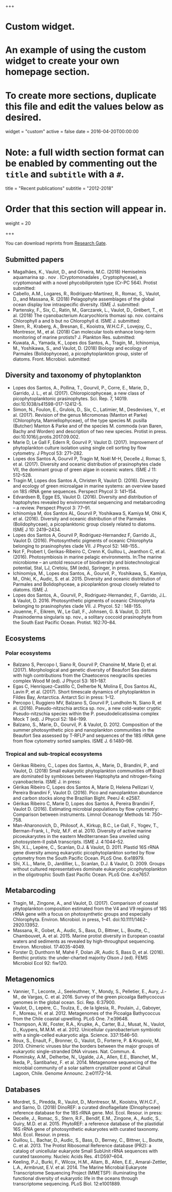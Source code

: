 +++
# Custom widget.
# An example of using the custom widget to create your own homepage section.
# To create more sections, duplicate this file and edit the values below as desired.
widget = "custom"
active = false
date = 2016-04-20T00:00:00

# Note: a full width section format can be enabled by commenting out the `title` and `subtitle` with a `#`.
title = "Recent publications"
subtitle = "2012-2018"

# Order that this section will appear in.
weight = 20

+++

You can download reprints from [Research Gate](https://www.researchgate.net/profile/Daniel_Vaulot).

## Submitted papers
* Magalhães, K., Vaulot, D., and Oliveira, M.C. (2018) Hemiselmis aquamarina sp . nov . (Cryptomonadales , Cryptophyceae), a cryptomonad with a novel phycobiliprotein type (Cr-PC 564). Protist submitted:
* Cabello, A.M., Logares, R., Rodríguez-Martínez, R., Romac, S., Vaulot, D., and Massana, R. (2018) Pelagophyte assemblages of the global ocean display low intraspecific diversity. ISME J. submitted:
* Partensky, F., Six, C., Ratin, M., Garczarek, L., Vaulot, D., Grébert, T., et al. (2018) The cyanobacterium Acaryochloris thomasi sp. nov. contains Chlorophyll a and b but no Chlorophyll d. ISME J. submitted:
* Stern, R., Kraberg, A., Bresnan, E., Kooistra, W.H.C.F., Lovejoy, C., Montresor, M., et al. (2018) Can molecular tools enhance long-term monitoring of marine protists? J. Plankton Res. submitted:
* Kuwata, A., Yamada, K., Lopes dos Santos, A., Tragin, M., Ichinomiya, M., Yoshikawa, S., and Vaulot, D. (2018) Biology and ecology of Parmales (Bolidophyceae), a picophytoplankton group, sister of diatoms. Front. Microbiol. submitted:

## Diversity and taxonomy of phytoplankton
* Lopes dos Santos, A., Pollina, T., Gourvil, P., Corre, E., Marie, D., Garrido, J. L., et al. (2017). Chloropicophyceae, a new class of picophytoplanktonic prasinophytes. Sci. Rep. 7, 14019. doi:10.1038/s41598-017-12412-5.
* Simon, N., Foulon, E., Grulois, D., Six, C., Latimier, M., Desdevises, Y., et al. (2017). Revision of the genus Micromonas (Manton et Parke) (Chlorophyta, Mamiellophyceae), of the type species M. pusilla (Butcher) Manton & Parke and of the species M. commoda (van Baren, Bachy and Worden) and description of two new species. Protist in press. doi:10.1016/j.protis.2017.09.002.
* Marie D, Le Gall F, Edern R, Gourvil P, Vaulot D. (2017). Improvement of phytoplankton culture isolation using single cell sorting by flow cytometry. J Phycol 53: 271–282.
* Lopes dos Santos A, Gourvil P, Tragin M, Noël M-H, Decelle J, Romac S, et al. (2017). Diversity and oceanic distribution of prasinophytes clade VII, the dominant group of green algae in oceanic waters. ISME J 11: 512–528.
* Tragin M, Lopes dos Santos A, Christen R, Vaulot D. (2016). Diversity and ecology of green microalgae in marine systems: an overview based on 18S rRNA gene sequences. Perspect Phycol 3: 141–154.
* Edvardsen B, Egge ES, Vaulot D. (2016). Diversity and distribution of haptophytes revealed by environmental sequencing and metabarcoding – a review. Perspect Phycol 3: 77–91.
* Ichinomiya M, dos Santos AL, Gourvil P, Yoshikawa S, Kamiya M, Ohki K, et al. (2016). Diversity and oceanic distribution of the Parmales (Bolidophyceae), a picoplanktonic group closely related to diatoms. ISME J 10: 2419–2434.
* Lopes dos Santos A, Gourvil P, Rodriguez-Hernandez F, Garrido JL, Vaulot D. (2016). Photosynthetic pigments of oceanic Chlorophyta belonging to prasinophytes clade VII. J Phycol 52: 148–155..
* Not F, Probert I, Gerikas-Ribeiro C, Crenn K, Guillou L, Jeanthon C, et al. (2016). Photosymbiosis in marine pelagic environments. In:The marine microbiome – an untold resource of biodiversity and biotechnological potential, Stal, LJ, Cretoiu, SM (eds), Springer, in press.
* Ichinomiya, M., Lopes dos Santos, A., Gourvil, P., Yoshikawa, S., Kamiya, M., Ohki, K., Audic, S. et al. 2015. Diversity and oceanic distribution of Parmales and Bolidophyceae, a picoplankton group closely related to diatoms. ISME J. 
* Lopes dos Santos, A., Gourvil, P., Rodriguez-Hernandez, F., Garrido, J.L. & Vaulot, D. 2016. Photosynthetic pigments of oceanic Chlorophyta belonging to prasinophytes clade VII. J. Phycol. 52 : 148-155.
* Jouenne, F., Eikrem, W., Le Gall, F., Johnsen, G. & Vaulot, D. 2011. Prasinoderma singularis sp. nov., a solitary coccoid prasinophyte from the South East Pacific Ocean. Protist. 162:70–84.

## Ecosystems
### Polar ecosystems
* Balzano S, Percopo I, Siano R, Gourvil P, Chanoine M, Marie D, et al. (2017). Morphological and genetic diversity of Beaufort Sea diatoms with high contributions from the Chaetoceros neogracilis species complex Wood M (ed). J Phycol 53: 161–187.
* Egas C, Henríquez-Castillo C, Delherbe N, Molina E, Dos Santos AL, Lavin P, et al. (2017). Short timescale dynamics of phytoplankton in Fildes Bay, Antarctica. Antarct Sci in press: 1–12.
* Percopo I, Ruggiero MV, Balzano S, Gourvil P, Lundholm N, Siano R, et al. (2016). Pseudo-nitzschia arctica sp. nov., a new cold-water cryptic Pseudo-nitzschia species within the P. pseudodelicatissima complex Mock T (ed). J Phycol 52: 184–199.
* Balzano, S., Marie, D., Gourvil, P. & Vaulot, D. 2012. Composition of the summer photosynthetic pico and nanoplankton communities in the Beaufort Sea assessed by T-RFLP and sequences of the 18S rRNA gene from flow cytometry sorted samples. ISME J. 6:1480–98.

### Tropical and sub-tropical ecosystems
* Gérikas Ribeiro, C., Lopes dos Santos, A., Marie, D., Brandini, P., and Vaulot, D. (2018) Small eukaryotic phytoplankton communities off Brazil are dominated by symbioses between Haptophyta and nitrogen-fixing cyanobacteria. ISME J. in press:
* Gérikas Ribeiro C, Lopes dos Santos A, Marie D, Helena Pellizari V, Pereira Brandini F, Vaulot D. (2016). Pico and nanoplankton abundance and carbon stocks along the Brazilian Bight. PeerJ 4: e2587.
* Gérikas Ribeiro C, Marie D, Lopes dos Santos A, Pereira Brandini F, Vaulot D. (2016). Estimating microbial populations by flow cytometry: Comparison between instruments. Limnol Oceanogr Methods 14: 750–758.
* Man-Aharonovich, D., Philosof, A., Kirkup, B.C., Le Gall, F., Yogev, T., Berman-Frank, I., Polz, M.F. et al. 2010. Diversity of active marine picoeukaryotes in the eastern Mediterranean Sea unveiled using photosystem-II psbA transcripts. ISME J. 4:1044–52.
* Shi, X.L., Lepère, C., Scanlan, D.J. & Vaulot, D. 2011. Plastid 16S rRNA gene diversity among eukaryotic picophytoplankton sorted by flow cytometry from the South Pacific Ocean. PLoS One. 6:e18979.
* Shi, X.L., Marie, D., Jardillier, L., Scanlan, D.J. & Vaulot, D. 2009. Groups without cultured representatives dominate eukaryotic picophytoplankton in the oligotrophic South East Pacific Ocean. PLoS One. 4:e7657.

## Metabarcoding
* Tragin, M., Zingone, A., and Vaulot, D. (2017). Comparison of coastal phytoplankton composition estimated from the V4 and V9 regions of 18S rRNA gene with a focus on photosynthetic groups and especially Chlorophyta. Environ. Microbiol. in press, 1–41. doi:10.1111/1462-2920.13952.
* Massana, R., Gobet, A., Audic, S., Bass, D., Bittner, L., Boutte, C., Chambouvet, A. et al. 2015. Marine protist diversity in European coastal waters and sediments as revealed by high-throughput sequencing. Environ. Microbiol. 17:4035-4049.
* Forster D, Dunthorn M, Mahé F, Dolan JR, Audic S, Bass D, et al. (2016). Benthic protists: the under-charted majority Olson J (ed). FEMS Microbiol Ecol 92: fiw120.

## Metagenomics
* Vannier, T., Leconte, J., Seeleuthner, Y., Mondy, S., Pelletier, E., Aury, J.-M., de Vargas, C. et al. 2016. Survey of the green picoalga Bathycoccus genomes in the global ocean. Sci. Rep. 6:37900.
* Vaulot, D., Lepère, C., Toulza, E., de la Iglesia, R., Poulain, J., Gaboyer, F., Moreau, H. et al. 2012. Metagenomes of the Picoalga Bathycoccus from the Chile coastal upwelling. PLoS One. 7:e39648.
* Thompson, A.W., Foster, R.A., Krupke, A., Carter, B.J., Musat, N., Vaulot, D., Kuypers, M.M.M. et al. 2012. Unicellular cyanobacterium symbiotic with a single-celled eukaryotic alga. Science. 337:1546–50.
* Roux, S., Enault, F., Bronner, G., Vaulot, D., Forterre, P. & Krupovic, M. 2013. Chimeric viruses blur the borders between the major groups of eukaryotic single-stranded DNA viruses. Nat. Commun. 4.
* Plominsky, A.M., Delherbe, N., Ugalde, J.A., Allen, E.E., Blanchet, M., Ikeda, P., Santibañez, F. et al. 2014. Metagenome sequencing of the microbial community of a solar saltern crystallizer pond at Cáhuil Lagoon, Chile. Genome Announc. 2:e01172–14.

## Databases
* Mordret, S., Piredda, R., Vaulot, D., Montresor, M., Kooistra, W.H.C.F., and Sarno, D. (2018) DinoREF: a curated dinoflagellate (Dinophyceae) reference database for the 18S rRNA gene. Mol. Ecol. Resour. in press:
* Decelle, J., Romac, S., Stern, R.F., Bendif, E.M., Zingone, A., Audic, S., Guiry, M.D. et al. 2015. PhytoREF: a reference database of the plastidial 16S rRNA gene of photosynthetic eukaryotes with curated taxonomy. Mol. Ecol. Resour. in press.
* Guillou, L., Bachar, D., Audic, S., Bass, D., Berney, C., Bittner, L., Boutte, C. et al. 2013. The Protist Ribosomal Reference database (PR2): a catalog of unicellular eukaryote Small SubUnit rRNA sequences with curated taxonomy. Nucleic Acids Res. 41:D597–604.
* Keeling, P.J., Burki, F., Wilcox, H.M., Allam, B., Allen, E.E., Amaral-Zettler, L.A., Armbrust, E.V. et al. 2014. The Marine Microbial Eukaryote Transcriptome Sequencing Project (MMETSP): illuminating the functional diversity of eukaryotic life in the oceans through transcriptome sequencing. PLoS Biol. 12:e1001889.

